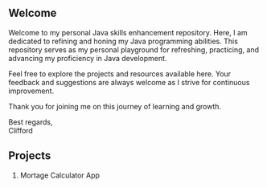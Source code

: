 ## Welcome

Welcome to my personal Java skills enhancement repository. Here, I am dedicated to refining and honing my Java programming abilities. This repository serves as my personal playground for refreshing, practicing, and advancing my proficiency in Java development.

Feel free to explore the projects and resources available here. Your feedback and suggestions are always welcome as I strive for continuous improvement.

Thank you for joining me on this journey of learning and growth.

Best regards,  
Clifford

## Projects
1. Mortage Calculator App
